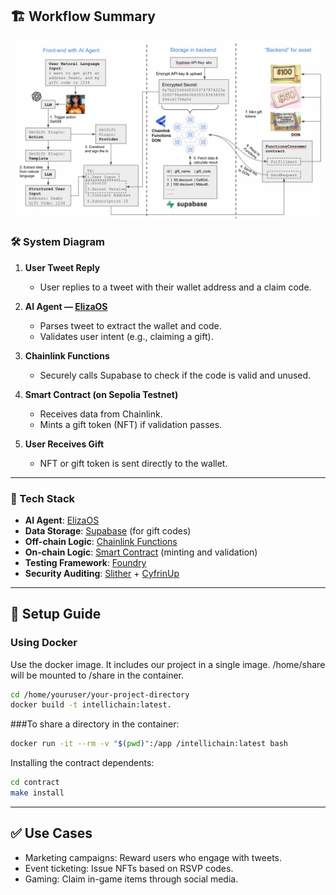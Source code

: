 ## 🏗️ Workflow Summary

![System Diagram](img/image.jpg)


### 🛠 System Diagram

1. **User Tweet Reply**

   * User replies to a tweet with their wallet address and a claim code.

2. **AI Agent — [ElizaOS](https://github.com/eliza-ai/elizaos)**

   * Parses tweet to extract the wallet and code.
   * Validates user intent (e.g., claiming a gift).

3. **Chainlink Functions**

   * Securely calls Supabase to check if the code is valid and unused.

4. **Smart Contract (on Sepolia Testnet)**

   * Receives data from Chainlink.
   * Mints a gift token (NFT) if validation passes.

5. **User Receives Gift**

   * NFT or gift token is sent directly to the wallet.

---

### 🧩 Tech Stack

* **AI Agent**: [ElizaOS](https://github.com/eliza-ai/elizaos)
* **Data Storage**: [Supabase](w) (for gift codes)
* **Off-chain Logic**: [Chainlink Functions](https://functions.chain.link/)
* **On-chain Logic**: [Smart Contract](https://sepolia.etherscan.io/address/0x3437c36913b3f2f18a71f63750d0a35fbd6b2135) (minting and validation)
* **Testing Framework**: [Foundry](https://getfoundry.sh/)
* **Security Auditing**: [Slither](https://github.com/crytic/slither) + [CyfrinUp](https://github.com/Cyfrin/up)


---

## 🚀 Setup Guide

###  Using Docker
Use the docker image. It includes our project in a single image. /home/share will be mounted to /share in the container.

```bash
cd /home/youruser/your-project-directory
docker build -t intellichain:latest.
```

###To share a directory in the container:
```bash
docker run -it --rm -v "$(pwd)":/app /intellichain:latest bash
```

Installing the contract dependents:

```bash
cd contract
make install
```

---

## ✅ Use Cases
- Marketing campaigns: Reward users who engage with tweets.
- Event ticketing: Issue NFTs based on RSVP codes.
- Gaming: Claim in-game items through social media.
